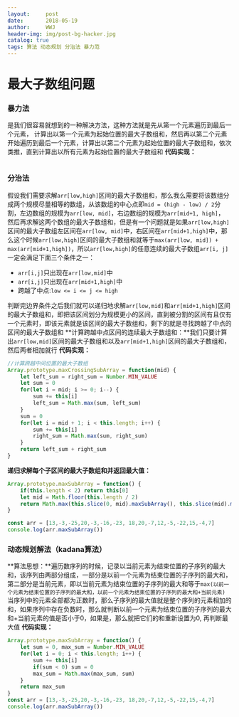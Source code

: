 ```yaml
---
layout:     post
date:       2018-05-19
author:     WWJ
header-img: img/post-bg-hacker.jpg
catalog: true
tags: 算法 动态规划 分治法 暴力范
---
```


# 最大子数组问题
### 暴力法
是我们很容易就想到的一种解决方法，这种方法就是先从第一个元素遍历到最后一个元素， 计算出以第一个元素为起始位置的最大子数组和，然后再以第二个元素开始遍历到最后一个元素，计算出以第二个元素为起始位置的最大子数组和，依次类推，直到计算出以所有元素为起始位置的最大子数组和
**代码实现：**
```javascript

```
### 分治法
假设我们需要求解`arr[low,high]`区间的最大子数组和，那么我么需要将该数组分成两个规模尽量相等的数组，从该数组的中心点即`mid = (high - low) / 2`分割，左边数组的规模为`arr[low, mid]`，右边数组的规模为`arr[mid+1, high]`， 然后再求解这两个数组的最大子数组和，但是有一个问题就是如果`arr[low,high]`区间的最大子数组左区间在`arr[low, mid]`中，右区间在`arr[mid+1,high]`中，那么这个时候`arr[low,high]`区间的最大子数组和就等于`max(arr[low, mid]) + max(arr[mid+1,high])`，所以`arr[low,high]`的任意连续的最大子数组`arr[i, j]`一定会满足下面三个条件之一：
* `arr[i,j]`只出现在`arr[low,mid]`中
* `arr[i,j]`只出现在`arr[mid+1,high]`中
* 跨越了中点:`low <= i <= j <= high`

判断完边界条件之后我们就可以递归地求解`arr[low,mid]`和`arr[mid+1,high]`区间的最大子数组和，即把该区间划分为规模更小的区间，直到被分割的区间有且仅有一个元素时，即该元素就是该区间的最大子数组和，剩下的就是寻找跨越了中点的区间的最大子数组和
**计算跨越中点区间的连续最大子数组和：**我们只要计算出`arr[low,mid]`区间的最大子数组和以及`arr[mid+1,high]`区间的最大子数组和，然后两者相加就行
**代码实现：**
```javascript
//计算跨越中间位置的最大子数组
Array.prototype.maxCrossingSubArray = function(mid) {
    let left_sum = right_sum = Number.MIN_VALUE
    let sum = 0
    for(let i = mid; i >= 0; i--) {
        sum += this[i]
        left_sum = Math.max(sum, left_sum)
    }
    sum = 0
    for(let i = mid + 1; i < this.length; i++) {
        sum += this[i]
        right_sum = Math.max(sum, right_sum)
    }
    return left_sum + right_sum
}
```
**递归求解每个子区间的最大子数组和并返回最大值：**
```javascript
Array.prototype.maxSubArray = function() {
    if(this.length < 2) return this[0]
    let mid = Math.floor(this.length / 2)
    return Math.max(this.slice(0, mid).maxSubArray(), this.slice(mid).maxSubArray(), this.maxCrossingSubArray(mid))
}

const arr = [13,-3,-25,20,-3,-16,-23, 18,20,-7,12,-5,-22,15,-4,7]
console.log(arr.maxSubArray())
```

### 动态规划解法（kadana算法）
**算法思想：**遍历数序列的时候，记录以当前元素为结束位置的子序列的最大和，该序列由两部分组成，一部分是以前一个元素为结束位置的子序列的最大和，第二部分是当前元素，即以当前元素为结束位置的子序列的最大和等于`max(以前一个元素为结束位置的子序列的最大和，以前一个元素为结束位置的子序列的最大和+当前元素)`
当序列中的元素全部都为正数时，那么子序列的最大值就是整个序列的元素相加的和，如果序列中存在负数时，那么就判断以前一个元素为结束位置的子序列的最大和+当前元素的值是否小于0，如果是，那么就把它们的和重新设置为0, 再判断最大值
**代码实现：**
```javascript
Array.prototype.maxSubArray = function() {
    let sum = 0, max_sum = Number.MIN_VALUE
    for(let i = 0; i < this.length; i++) {
        sum += this[i]
        if(sum < 0) sum = 0
        max_sum = Math.max(max_sum, sum)
    }
    return max_sum
}
const arr = [13,-3,-25,20,-3,-16,-23, 18,20,-7,12,-5,-22,15,-4,7]
console.log(arr.maxSubArray())
```
